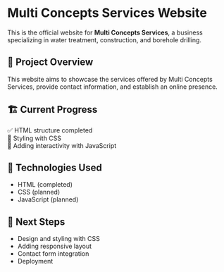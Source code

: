 # Multi Concepts Services Website  

This is the official website for **Multi Concepts Services**, a business specializing in water treatment, construction, and borehole drilling.  

## 🚀 Project Overview  

This website aims to showcase the services offered by Multi Concepts Services, provide contact information, and establish an online presence.  

## 🏗️ Current Progress  

✅ HTML structure completed  
🔲 Styling with CSS  
🔲 Adding interactivity with JavaScript  

## 📁 Technologies Used  

- HTML (completed)  
- CSS (planned)  
- JavaScript (planned)  

## 📌 Next Steps  
- Design and styling with CSS  
- Adding responsive layout  
- Contact form integration  
- Deployment  
